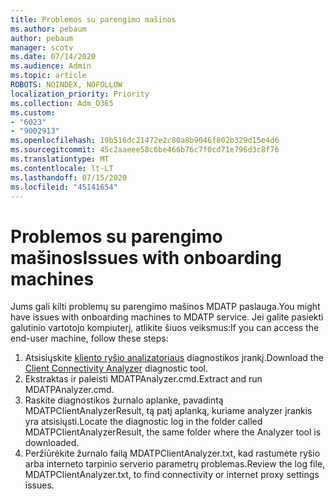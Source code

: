 ```yaml
---
title: Problemos su parengimo mašinos
ms.author: pebaum
author: pebaum
manager: scotv
ms.date: 07/14/2020
ms.audience: Admin
ms.topic: article
ROBOTS: NOINDEX, NOFOLLOW
localization_priority: Priority
ms.collection: Adm_O365
ms.custom:
- "6023"
- "9002913"
ms.openlocfilehash: 19b516dc21472e2c80a8b9046f802b329d15e4d6
ms.sourcegitcommit: 45c2aaeee58c0be466b76c7f0cd71e796d3c8f76
ms.translationtype: MT
ms.contentlocale: lt-LT
ms.lasthandoff: 07/15/2020
ms.locfileid: "45141654"
---
```

# <a name="issues-with-onboarding-machines"></a><span data-ttu-id="d796d-102">Problemos su parengimo mašinos</span><span class="sxs-lookup"><span data-stu-id="d796d-102">Issues with onboarding machines</span></span>

<span data-ttu-id="d796d-103">Jums gali kilti problemų su parengimo mašinos MDATP paslauga.</span><span class="sxs-lookup"><span data-stu-id="d796d-103">You might have issues with onboarding machines to MDATP service.</span></span> <span data-ttu-id="d796d-104">Jei galite pasiekti galutinio vartotojo kompiuterį, atlikite šiuos veiksmus:</span><span class="sxs-lookup"><span data-stu-id="d796d-104">If you can access the end-user machine, follow these steps:</span></span>

1. <span data-ttu-id="d796d-105">Atsisiųskite [kliento ryšio analizatoriaus](https://aka.ms/mdatpanalyzer) diagnostikos įrankį.</span><span class="sxs-lookup"><span data-stu-id="d796d-105">Download the [Client Connectivity Analyzer](https://aka.ms/mdatpanalyzer) diagnostic tool.</span></span>
2. <span data-ttu-id="d796d-106">Ekstraktas ir paleisti MDATPAnalyzer.cmd.</span><span class="sxs-lookup"><span data-stu-id="d796d-106">Extract and run MDATPAnalyzer.cmd.</span></span>
3. <span data-ttu-id="d796d-107">Raskite diagnostikos žurnalo aplanke, pavadintą MDATPClientAnalyzerResult, tą patį aplanką, kuriame analyzer įrankis yra atsisiųsti.</span><span class="sxs-lookup"><span data-stu-id="d796d-107">Locate the diagnostic log in the folder called MDATPClientAnalyzerResult, the same folder where the Analyzer tool is downloaded.</span></span>
4. <span data-ttu-id="d796d-108">Peržiūrėkite žurnalo failą MDATPClientAnalyzer.txt, kad rastumėte ryšio arba interneto tarpinio serverio parametrų problemas.</span><span class="sxs-lookup"><span data-stu-id="d796d-108">Review the log file, MDATPClientAnalyzer.txt, to find connectivity or internet proxy settings issues.</span></span>